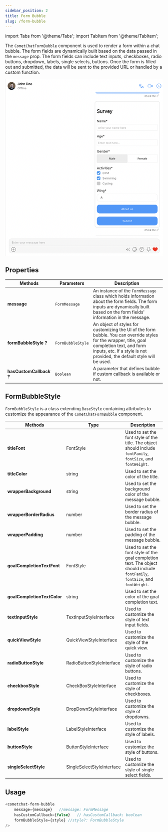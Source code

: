 ```yaml
---
sidebar_position: 2
title: Form Bubble
slug: /form-bubble
---
```


import Tabs from '@theme/Tabs';
import TabItem from '@theme/TabItem';


The `CometChatFormBubble` component is used to render a form within a chat bubble. The form fields are dynamically built based on the data passed in the `message` prop. The form fields can include text inputs, checkboxes, radio buttons, dropdown, labels, single selects, buttons. Once the form is filled out and submitted, the data will be sent to the provided URL or handled by a custom function. 

![](./assets/form_bubble.png)

## Properties

| Methods | Parameters | Description | 
| ---- | ---- | ---- | 
| **message** | `FormMessage` | An instance of the `FormMessage` class which holds information about the form fields. The form inputs are dynamically built based on the form fields' information in the message. | 
| **formBubbleStyle ?** | `FormBubbleStyle` | An object of styles for customizing the UI of the form bubble. You can override styles for the wrapper, title, goal completion text, and form inputs, etc. If a style is not provided, the default style will be used. | 
| **hasCustomCallback ?** | `Boolean` | A parameter that defines bubble if custom callback is available or not. | 


## FormBubbleStyle

`FormBubbleStyle` is a class extending `BaseStyle` containing attributes to customize the appearance of the `CometChatFormBubble` component.

| Methods | Type | Description | 
| ---- | ---- | ---- | 
| **titleFont** | FontStyle | Used to set the font style of the title. The object should include `fontFamily`, `fontSize`, and `fontWeight`. | 
| **titleColor** | string | Used to set the color of the title. | 
| **wrapperBackground** | string | Used to set the background color of the message bubble. | 
| **wrapperBorderRadius** | number | Used to set the border radius of the message bubble. | 
| **wrapperPadding** | number | Used to set the padding of the message bubble. | 
| **goalCompletionTextFont** | FontStyle | Used to set the font style of the goal completion text. The object should include `fontFamily`, `fontSize`, and `fontWeight`. | 
| **goalCompletionTextColor** | string | Used to set the color of the goal completion text. | 
| **textInputStyle** | TextInputStyleInterface | Used to customize the style of text input fields. | 
| **quickViewStyle** | QuickViewStyleInterface | Used to customize the style of the quick view. | 
| **radioButtonStyle** | RadioButtonStyleInterface | Used to customize the style of radio buttons. | 
| **checkboxStyle** | CheckBoxStyleInterface | Used to customize the style of checkboxes. | 
| **dropdownStyle** | DropDownStyleInterface | Used to customize the style of dropdowns. | 
| **labelStyle** | LabelStyleInterface | Used to customize the style of labels. | 
| **buttonStyle** | ButtonStyleInterface | Used to customize the style of buttons. | 
| **singleSelectStyle** | SingleSelectStyleInterface | Used to customize the style of single select fields. | 


## Usage

<Tabs>
<TabItem value="typescript" label="Typescript">

```typescript
<cometchat-form-bubble
	message={message}	//message: FormMessage
	hasCustomCallback={false}	// hasCustomCallback: boolean
	formBubbleStyle={style}	//style?: FormBubbleStyle
/>
```

</TabItem>
</Tabs>
